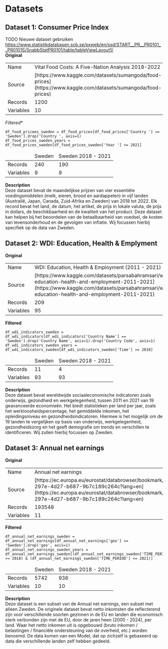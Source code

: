 # Datasets

## Dataset 1: Consumer Price Index
TODO Nieuwe dataset gebruiken https://www.statistikdatabasen.scb.se/pxweb/en/ssd/START__PR__PR0101__PR0101S/SnabbStatPR0101/table/tableViewLayout1/ <br>
**Original**
<table><tr>
<td>Name</td><td>Vital Food Costs: A Five-Nation Analysis 2018-2022 </td></tr><tr>
<td>Source</td><td> [https://www.kaggle.com/datasets/sumangoda/food-prices](https://www.kaggle.com/datasets/sumangoda/food-prices) </td></tr><tr>
<td>Records</td><td>1200 </td></tr><tr>
<td>Variables</td><td>10 </td></tr></table>

*Filtered**<br>
```
df_food_pricees_sweden = df_food_prices[df_food_prices['Country '] == 'Sweden'].drop('Country ', axis=1)
df_food_prices_sweden_years = df_food_prices_sweden[df_food_prices_sweden['Year '] <= 2021]
```

<table>
<thead><tr><td></td><td>Sweden </td><td>Sweden 2018 - 2021 </td></tr></thead><tbody>
<tr>
<td>Records</td><td>240</td><td>190 </td></tr><tr>
<td>Variables</td><td>9 </td><td>9</td></tr></tbody></table>

**Description**<br>
Deze dataset bevat de maandelijkse prijzen van vier essentiële voedingsmiddelen (melk, eieren, brood en aardappelen) in vijf landen (Australië, Japan, Canada, Zuid-Afrika en Zweden) van 2018 tot 2022. Elk record bevat het land, de datum, het artikel, de prijs in lokale valuta, de prijs in dollars, de beschikbaarheid en de kwaliteit van het product. Deze dataset kan helpen bij het beoordelen van de betaalbaarheid van voedsel, de kosten van levensonderhoud en de gevolgen van inflatie. Wij focussen hierbij specifiek op de data van Zweden.

## Dataset 2: WDI: Education, Health & Emplyment

**Original**
<table><tr>
<td>Name </td><td>WDI: Education, Health & Employment (2011 - 2021) </td></tr><tr>
<td>Source </td><td> [https://www.kaggle.com/datasets/parsabahramsari/wdi-education-health-and-employment-2011-2021](https://www.kaggle.com/datasets/parsabahramsari/wdi-education-health-and-employment-2011-2021) </td></tr><tr>
<td>Records </td><td>209 </td></tr><tr>
<td>Variables </td><td>95 </td></tr></table>

**Filtered**<br>
```
df_wdi_indicators_sweden = df_wdi_indicators[df_wdi_indicators['Country Name'] == 'Sweden'].drop('Country Name', axis=1).drop('Country Code', axis=1)
df_wdi_indicators_sweden_years = df_wdi_indicators_sweden[df_wdi_indicators_sweden['Time'] >= 2018]
```
<table>
<thead><tr><td></td><td>Sweden </td><td>Sweden 2018 - 2021 </td></tr></thead><tbody>
<tr>
<td>Records </td><td>11</td><td>4</td></tr><tr>
<td>Variables </td><td>93</td><td>93</td></tr></tbody></table>

**Description** <br>
Deze dataset bevat wereldwijde sociaaleconomische indicatoren zoals onderwijs, gezondheid en werkgelegenheid, tussen 2011 en 2021 van 19 geavanceerde economieën. Het biedt statistieken per land per jaar, zoals het werkloosheidspercentage, het gemiddelde inkomen, het opleidingsniveau en gezondheidsindicatoren. Hiermee is het mogelijk om de 19 landen te vergelijken op basis van onderwijs, werkgelegenheid, gezondheidszorg en het geeft demografie om trends en verschillen te identificeren. Wij zullen hierbij focussen op Zweden.

## Dataset 3: Annual net earnings
**Original**
<table><tr>
<td>Name </td><td>Annual net earnings </td></tr><tr>
<td>Source </td><td> [https://ec.europa.eu/eurostat/databrowser/bookmark/6adafcb6-297e-4d27-b687-9b7c189c264c?lang=en](https://ec.europa.eu/eurostat/databrowser/bookmark/6adafcb6-297e-4d27-b687-9b7c189c264c?lang=en) </td></tr><tr>
<td>Records </td><td>193548 </td></tr><tr>
<td>Variables </td><td>11 </td></tr><tr></table>

**Filtered**<br>
```
df_annual_net_earnings_sweden = df_annual_net_earnings[df_annual_net_earnings['geo'] == 'Sweden'].drop('geo', axis=1)
df_annual_net_earnings_sweden_years = df_annual_net_earnings_sweden[(df_annual_net_earnings_sweden['TIME_PERIOD'] >= 2018) & (df_annual_net_earnings_sweden['TIME_PERIOD'] <= 2021)]
```
<table>
<thead><tr><td></td><td>Sweden </td><td>Sweden 2018 - 2021 </td></tr></thead><tbody>
<tr>
<td>Records </td><td>5742 </td><td>936</td></tr><tr>
<td>Variables </td><td>10 </td><td>10</td></tr></tbody></table>

**Description** <br>
Deze dataset is een subset van de Annual net earnings, een subset met alleen Zweden. 
De originele dataset bevat netto inkomsten die reflecterend zijn voor verschillende soorten gezinnen in de EU en landen die economisch sterk verbonden zijn met de EU, door de jaren heen (2000 - 2024), per land. Waar het netto inkomen uit is opgebouwd (bruto inkomen / belastingen / financiële ondersteuning van de overheid, etc.) worden benoemd. De data komen van een Model, dat op zichzelf is gebaseerd op data die verschillende landen zelf hebben gedeeld.<br>
